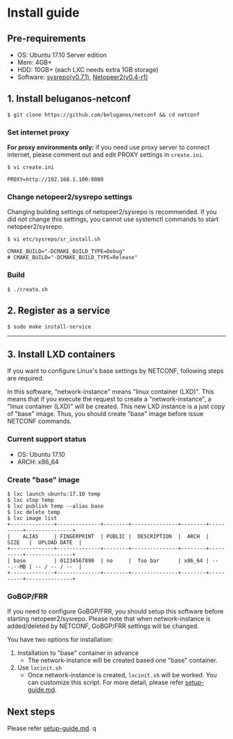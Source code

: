 # Install guide

## Pre-requirements

- OS:  Ubuntu 17.10 Server edition
- Mem: 4GB+
- HDD: 10GB+ (each LXC needs extra 1GB storage)
- Software: [sysrepo(v0.7.1)](https://github.com/sysrepo/sysrepo/releases/tag/v0.7.1), [Netopeer2(v0.4-r1)](https://github.com/CESNET/Netopeer2/releases/tag/v0.4-r1)

## 1. Install beluganos-netconf

```
$ git clone https://github.com/beluganos/netconf && cd netconf
```

### Set internet proxy

**For proxy environments only:** if you need use proxy server to connect internet, please comment out and edit PROXY settings in `create.ini`.

```
$ vi create.ini

PROXY=http://192.168.1.100:8080
```

### Change netopeer2/sysrepo settings

Changing building settings of netopeer2/sysrepo is recommended. If you did not change this settings, you cannot use systemctl commands to start netopeer2/sysrepo.

```
$ vi etc/sysrepo/sr_install.sh

CMAKE_BUILD="-DCMAKE_BUILD_TYPE=Debug"
# CMAKE_BUILD="-DCMAKE_BUILD_TYPE=Release"
```

### Build

```
$ ./create.sh
```

## 2.  Register as a service

```
$ sudo make install-service
```

---

## 3. Install LXD containers

If you want to configure Linux's base settings by NETCONF, following steps are required. 

In this software, "network-instance" means "linux container (LXD)". This means that if you execute the request to create a "network-instance", a "linux container (LXD)" will be created. This new LXD instance is a just copy of "base" image. Thus, you should create "base" image before issue NETCONF commands.

### Current support status

- OS: Ubuntu 17.10
- ARCH: x86_64

### Create "base" image

```
$ lxc launch ubuntu:17.10 temp
$ lxc stop temp
$ lxc publish temp --alias base
$ lxc delete temp
$ lxc image list
+--------------+--------------+--------+---------------+--------+----------+---------------+
|    ALIAS     | FINGERPRINT  | PUBLIC |  DESCRIPTION  |  ARCH  |   SIZE   |  UPLOAD DATE  |
+--------------+--------------+--------+---------------+--------+----------+---------------+
| base         | 01234567890  | no     |  foo bar      | x86_64 | ---.--MB | -- / -- / --  |
+--------------+--------------+--------+---------------+--------+----------+---------------+
```

### GoBGP/FRR

If you need to configure GoBGP/FRR, you should setup this software before starting netopeer2/sysrepo. Please note that when network-instance is added/deleted by NETCONF, GoBGP/FRR settings will be changed. 

You have two options for installation:

1. Installation to "base" container in advance
	- The network-instance will be created based one "base" container.
1. Use `lxcinit.sh`
	- Once network-instance is created, `lxcinit.sh` will be worked. You can customize this script. For more detail, please refer [setup-guide.md](setup-guide.md).

## Next steps

Please refer [setup-guide.md](setup-guide.md).
q